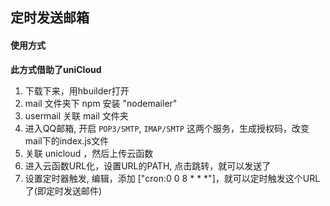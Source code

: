 ## 定时发送邮箱

#### 使用方式

**此方式借助了uniCloud**

1. 下载下来，用hbuilder打开
2. mail 文件夹下 npm 安装 "nodemailer"
3. usermail 关联 mail 文件夹
4. 进入QQ邮箱, 开启 `POP3/SMTP`, `IMAP/SMTP` 这两个服务，生成授权码，改变mail下的index.js文件
5. 关联 unicloud ，然后上传云函数
6. 进入云函数URL化，设置URL的PATH, 点击跳转，就可以发送了
7. 设置定时器触发, 编辑，添加 ["cron:0 0 8 * * *"]，就可以定时触发这个URL了(即定时发送邮件)
